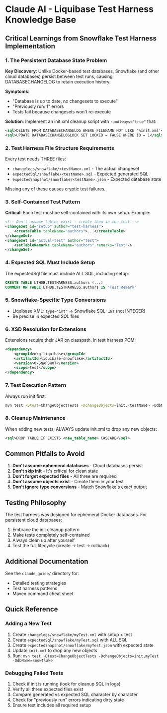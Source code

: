 # Claude AI - Liquibase Test Harness Knowledge Base

## Critical Learnings from Snowflake Test Harness Implementation

### 1. The Persistent Database State Problem
**Key Discovery**: Unlike Docker-based test databases, Snowflake (and other cloud databases) persist between test runs, causing DATABASECHANGELOG to retain execution history.

**Symptoms**:
- "Database is up to date, no changesets to execute"
- "Previously run: 1" errors
- Tests fail because changesets won't re-execute

**Solution**: Implement an init.xml cleanup script with `runAlways="true"` that:
```xml
<sql>DELETE FROM DATABASECHANGELOG WHERE FILENAME NOT LIKE '%init.xml'</sql>
<sql>UPDATE DATABASECHANGELOGLOCK SET LOCKED = FALSE WHERE ID = 1</sql>
```

### 2. Test Harness File Structure Requirements
Every test needs THREE files:
- `changelogs/snowflake/<testName>.xml` - The actual changeset
- `expectedSql/snowflake/<testName>.sql` - Expected generated SQL
- `expectedSnapshot/snowflake/<testName>.json` - Expected database state

Missing any of these causes cryptic test failures.

### 3. Self-Contained Test Pattern
**Critical**: Each test must be self-contained with its own setup. Example:
```xml
<!-- Don't assume tables exist - create them in the test -->
<changeSet id="setup" author="test-harness">
    <createTable tableName="authors">...</createTable>
</changeSet>
<changeSet id="actual-test" author="test">
    <setTableRemarks tableName="authors" remarks="Test"/>
</changeSet>
```

### 4. Expected SQL Must Include Setup
The expectedSql file must include ALL SQL, including setup:
```sql
CREATE TABLE LTHDB.TESTHARNESS.authors (...)
COMMENT ON TABLE LTHDB.TESTHARNESS.authors IS 'Test Remark'
```

### 5. Snowflake-Specific Type Conversions
- Liquibase XML: `type="int"` → Snowflake SQL: `INT` (not INTEGER)
- Be precise in expected SQL files

### 6. XSD Resolution for Extensions
Extensions require their JAR on classpath. In test harness POM:
```xml
<dependency>
    <groupId>org.liquibase</groupId>
    <artifactId>liquibase-snowflake</artifactId>
    <version>0-SNAPSHOT</version>
    <scope>test</scope>
</dependency>
```

### 7. Test Execution Pattern
Always run init first:
```bash
mvn test -Dtest=ChangeObjectTests -DchangeObjects=init,<testName> -DdbName=snowflake
```

### 8. Cleanup Maintenance
When adding new tests, ALWAYS update init.xml to drop any new objects:
```xml
<sql>DROP TABLE IF EXISTS <new_table_name> CASCADE</sql>
```

## Common Pitfalls to Avoid

1. **Don't assume ephemeral databases** - Cloud databases persist
2. **Don't skip init** - It's critical for clean state
3. **Don't forget expected files** - All three are required
4. **Don't assume objects exist** - Create them in your test
5. **Don't ignore type conversions** - Match Snowflake's exact output

## Testing Philosophy

The test harness was designed for ephemeral Docker databases. For persistent cloud databases:
1. Embrace the init cleanup pattern
2. Make tests completely self-contained
3. Always clean up after yourself
4. Test the full lifecycle (create → test → rollback)

## Additional Documentation

See the `claude_guide/` directory for:
- Detailed testing strategies
- Test harness patterns
- Maven command cheat sheet

## Quick Reference

### Adding a New Test
1. Create `changelogs/snowflake/myTest.xml` with setup + test
2. Create `expectedSql/snowflake/myTest.sql` with ALL SQL
3. Create `expectedSnapshot/snowflake/myTest.json` with expected state
4. Update `init.xml` to drop any new objects
5. Run: `mvn test -Dtest=ChangeObjectTests -DchangeObjects=init,myTest -DdbName=snowflake`

### Debugging Failed Tests
1. Check if init is running (look for cleanup SQL in logs)
2. Verify all three expected files exist
3. Compare generated vs expected SQL character by character
4. Check for "previously run" errors indicating dirty state
5. Ensure test includes all required setup